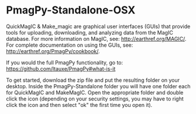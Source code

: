# PmagPy-Standalone-OSX
QuickMagIC & Make_magic are graphical user interfaces (GUIs) that provide tools for uploading, downloading, and analyzing data from the MagIC database. For more information on MagIC, see: http://earthref.org/MAGIC/. For complete documentation on using the GUIs, see: http://earthref.org/PmagPy/cookbook/.

If you would the full PmagPy functionality, go to: https://github.com/ltauxe/PmagPy#what-is-it

To get started, download the zip file and put the resulting folder on your desktop. Inside the PmagPy-Standalone folder you will have one folder each for QuickMagIC and MakeMagIC. Open the appropriate folder and double click the icon (depending on your security settings, you may have to right click the icon and then select "ok" the first time you open it).
